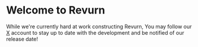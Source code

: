 # Welcome to **Revurn**
While we're currently hard at work constructing Revurn, You may follow our [X](https://x.com/revurnapp) account to stay up to date with the development and be notified of our release date!<br>
